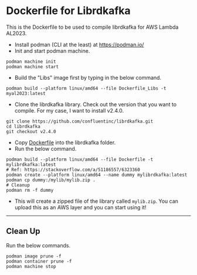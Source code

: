 # Dockerfile for Librdkafka

This is the Dockerfile to be used to compile librdkafka for AWS Lambda AL2023.

- Install podman (CLI at the least) at https://podman.io/
- Init and start podman machine.

```shell
podman machine init
podman machine start
```

- Build the "Libs" image first by typing in the below command.

```shell
podman build --platform linux/amd64 --file Dockerfile_Libs -t myal2023:latest
```

- Clone the librdkafka library. Check out the version that you want to compile. For my case, I want to install v2.4.0.

```shell
git clone https://github.com/confluentinc/librdkafka.git
cd librdkafka
git checkout v2.4.0
```

- Copy [Dockerfile](Dockerfile) into the librdkafka folder.
- Run the below command.

```shell
podman build --platform linux/amd64 --file Dockerfile -t mylibrdkafka:latest
# Ref: https://stackoverflow.com/a/51186557/6323360
podman create --platform linux/amd64 --name dummy mylibrdkafka:latest
podman cp dummy:/mylib/mylib.zip .
# Cleanup
podman rm -f dummy
```

- This will create a zipped file of the library called `mylib.zip`. You can upload this as an AWS layer and you can start using it!

---

## Clean Up

Run the below commands.

```shell
podman image prune -f
podman container prune -f
podman machine stop
```
